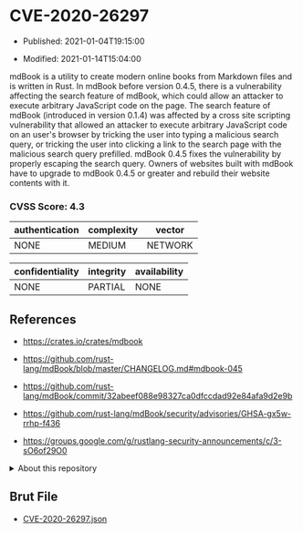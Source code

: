 # CVE-2020-26297

- Published: 2021-01-04T19:15:00

- Modified: 2021-01-14T15:04:00

mdBook is a utility to create modern online books from Markdown files and is written in Rust. In mdBook before version 0.4.5, there is a vulnerability affecting the search feature of mdBook, which could allow an attacker to execute arbitrary JavaScript code on the page. The search feature of mdBook (introduced in version 0.1.4) was affected by a cross site scripting vulnerability that allowed an attacker to execute arbitrary JavaScript code on an user's browser by tricking the user into typing a malicious search query, or tricking the user into clicking a link to the search page with the malicious search query prefilled. mdBook 0.4.5 fixes the vulnerability by properly escaping the search query. Owners of websites built with mdBook have to upgrade to mdBook 0.4.5 or greater and rebuild their website contents with it.

### CVSS Score: **4.3**

| authentication | complexity | vector |
| --- | --- | --- |
| NONE | MEDIUM | NETWORK |

| confidentiality | integrity | availability |
| --- | --- | --- |
| NONE | PARTIAL | NONE |

## References

* https://crates.io/crates/mdbook

* https://github.com/rust-lang/mdBook/blob/master/CHANGELOG.md#mdbook-045

* https://github.com/rust-lang/mdBook/commit/32abeef088e98327ca0dfccdad92e84afa9d2e9b

* https://github.com/rust-lang/mdBook/security/advisories/GHSA-gx5w-rrhp-f436

* https://groups.google.com/g/rustlang-security-announcements/c/3-sO6of29O0

<details>
<summary>About this repository</summary> 

  This repository is part of the project [Live Hack CVE](https://github.com/Live-Hack-CVE). Main website can be found [www.live-hack.org](https://www.live-hack.org) 
  
  Made by [Sn0wAlice](https://github.com/Sn0wAlice) for the people that care about security and need to have a feed of the latest CVEs. Hope you enjoy it, don't forget to star the repo and follow me on [Twitter](https://twitter.com/Sn0wAlice) and [Github](https://github.com/Sn0wAlice). And that is my [personnal website](https://www.alice-snow.me/)

  - [Home Page](https://github.com/Live-Hack-CVE)
  - [Framework](https://github.com/Live-Hack-CVE/cve-framework)
  - [CVE database](https://github.com/Live-Hack-CVE/full_database)
  - [Changelog](https://github.com/Live-Hack-CVE/Changelog)
</details>

## Brut File

* [CVE-2020-26297.json](https://raw.githubusercontent.com/Live-Hack-CVE/full_database/main/cves/2020/CVE-2020-26297.json)

